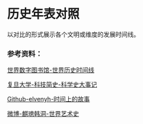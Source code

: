 历史年表对照
===================

以对比的形式展示各个文明或维度的发展时间线。

### 参考资料：

[世界数字图书馆-世界历史时间线](https://www.wdl.org/zh/sets/world-history/timeline/#39)

[复旦大学-科技简史-科学史大事记](http://fdjpkc.fudan.edu.cn/d201413/p15844c15790/list.htm)

[Github-elvenyh-时间上的故事](https://github.com/elvenyh/yh)

[微博-麒璁韩洞-世界艺术史](https://weibo.com/2961699170/HjCzmyIEe)